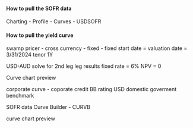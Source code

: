 #### How to pull the SOFR data
Charting - Profile - Curves - USDSOFR

#### How to pull the yield curve

swamp pricer - cross currency - fixed - fixed
start date = valuation date = 3/31/2024
tenor 1Y

USD-AUD
solve for 2nd leg
leg results fixed rate = 6%
NPV = 0

Curve chart preview

corporate curve - coporate credit
BB rating USD domestic goverment benchmark

SOFR data
Curve Builder - CURVB

curve chart preview

